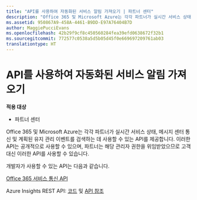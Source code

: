 ```yaml
---
title: "API를 사용하여 자동화된 서비스 알림 가져오기 | 파트너 센터"
description: "Office 365 및 Microsoft Azure는 각각 파트너가 실시간 서비스 상태, 메시지 센터 통신 및 계획된 유지 관리 이벤트를 검색하는 데 사용할 수 있는 API를 제공합니다."
ms.assetid: 950867A9-458A-4461-B9DD-E97A76404B7D
author: MaggiePucciEvans
ms.openlocfilehash: 42b29f9cf8c450560284fea39efd0638672f32b1
ms.sourcegitcommit: 772577c0538a5d5b05d45f0e669697209761ab03
translationtype: HT
---
```

# <a name="get-automated-service-notifications-with-our-apis"></a>API를 사용하여 자동화된 서비스 알림 가져오기

**적용 대상**

-  파트너 센터

Office 365 및 Microsoft Azure는 각각 파트너가 실시간 서비스 상태, 메시지 센터 통신 및 계획된 유지 관리 이벤트를 검색하는 데 사용할 수 있는 API를 제공합니다. 이러한 API는 공개적으로 사용할 수 있으며, 파트너는 해당 관리자 권한을 위임받았으므로 고객 대신 이러한 API를 사용할 수 있습니다.

개발자가 사용할 수 있는 API는 다음과 같습니다.

[Office 365 서비스 통신 API](http://go.microsoft.com/fwlink/p/?LinkId=616899)

Azure Insights REST API: [코드](http://go.microsoft.com/fwlink/p/?LinkId=617299) 및 [API 참조](http://go.microsoft.com/fwlink/p/?LinkId=617300)

 

 



